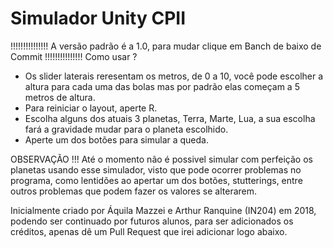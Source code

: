 # Simulador Unity CPII
!!!!!!!!!!!!!!! A versão padrão é a 1.0, para mudar clique em Banch de baixo de Commit !!!!!!!!!!!!!!!
Como usar ?
  - Os slider laterais reresentam os metros, de 0 a 10, você pode escolher a altura para cada uma das bolas mas por padrão elas começam a 5 metros de altura.
   - Para reiniciar o layout, aperte R.
   - Escolha alguns dos atuais 3 planetas, Terra, Marte, Lua, a sua escolha fará a gravidade mudar para o planeta escolhido.
   - Aperte um dos botões para simular a queda.
   
OBSERVAÇÃO !!!
  Até o momento não é possivel simular com perfeição os planetas usando esse simulador, visto que pode ocorrer problemas no programa, como lentidões ao apertar um dos botões, stutterings, entre outros problemas que podem fazer os valores se alterarem.
  
  
  
  Inicialmente criado por Áquila Mazzei e Arthur Ranquine (IN204) em 2018, podendo ser continuado por futuros alunos, para ser adicionados os créditos, apenas dê um Pull Request que irei adicionar logo abaixo.
